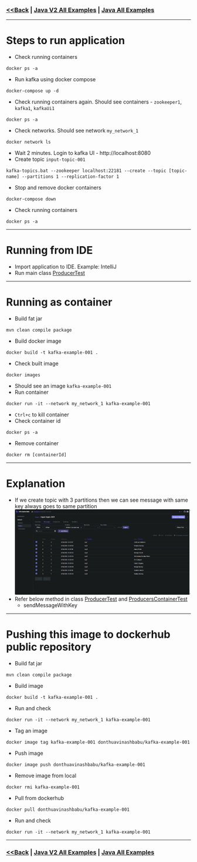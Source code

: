 ### [<<Back](../README.md) | [Java V2 All Examples](https://github.com/avinashbabudonthu/java/blob/master/java-v2/README.md) | [Java All Examples](https://github.com/avinashbabudonthu/java/blob/master/README.md)
------
# Steps to run application
* Check running containers
```
docker ps -a
```
* Run kafka using docker compose
```
docker-compose up -d
```
* Check running containers again. Should see containers - `zookeeper1`, `kafka1`, `kafkaUi1`
```
docker ps -a
```
* Check networks. Should see network `my_network_1`
```
docker network ls
```
* Wait 2 minutes. Login to kafka UI - http://localhost:8080
* Create topic `input-topic-001`
```
kafka-topics.bat --zookeeper localhost:22181 --create --topic [topic-name] --partitions 1 --replication-factor 1
```
* Stop and remove docker containers
```
docker-compose down
```
* Check running containers
```
docker ps -a
```
------
# Running from IDE
* Import application to IDE. Example: IntelliJ
* Run main class [ProducerTest](src/main/java/com/java/ProducersTest.java)
------
# Running as container
* Build fat jar
```
mvn clean compile package
```
* Build docker image
```
docker build -t kafka-example-001 .
```
* Check built image
```
docker images
```
* Should see an image `kafka-example-001`
* Run container
```
docker run -it --network my_network_1 kafka-example-001
```
* `Ctrl+c` to kill container
* Check container id
```
docker ps -a
```
* Remove container
```
docker rm [containerId]
```
------
# Explanation
* If we create topic with 3 partitions then we can see message with same key always goes to same partition
![picture](img/000001.jpg)
* Refer below method in class [ProducerTest](src/main/java/com/java/ProducersTest.java) and [ProducersContainerTest](src/main/java/com/java/ProducersContainerTest.java)
  * sendMessageWithKey
------
# Pushing this image to dockerhub public repository
* Build fat jar
```
mvn clean compile package
```
* Build image
```
docker build -t kafka-example-001 .
```
* Run and check
```
docker run -it --network my_network_1 kafka-example-001
```
* Tag an image
```
docker image tag kafka-example-001 donthuavinashbabu/kafka-example-001
```
* Push image
```
docker image push donthuavinashbabu/kafka-example-001
```
* Remove image from local
```
docker rmi kafka-example-001
```
* Pull from dockerhub
```
docker pull donthuavinashbabu/kafka-example-001
```
* Run and check
```
docker run -it --network my_network_1 kafka-example-001
```
------
### [<<Back](../README.md) | [Java V2 All Examples](https://github.com/avinashbabudonthu/java/blob/master/java-v2/README.md) | [Java All Examples](https://github.com/avinashbabudonthu/java/blob/master/README.md)

